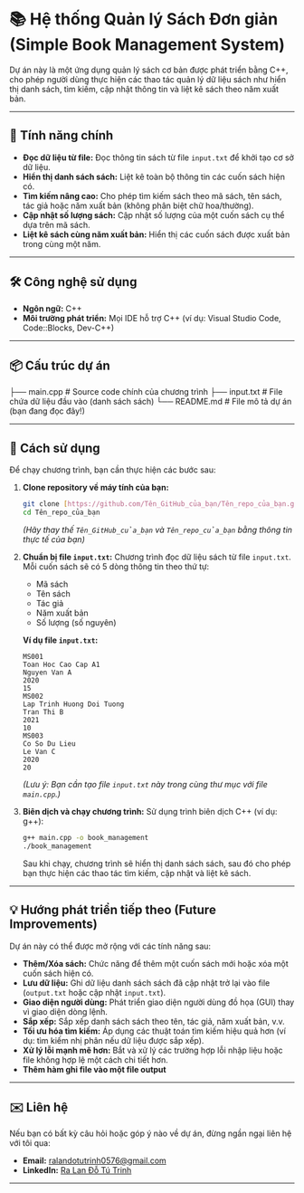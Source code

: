 # 📚 Hệ thống Quản lý Sách Đơn giản (Simple Book Management System)

Dự án này là một ứng dụng quản lý sách cơ bản được phát triển bằng C++, cho phép người dùng thực hiện các thao tác quản lý dữ liệu sách như hiển thị danh sách, tìm kiếm, cập nhật thông tin và liệt kê sách theo năm xuất bản.

--------------------------------------------------------------------------------------------------------------------------

## 🚀 Tính năng chính

* **Đọc dữ liệu từ file:** Đọc thông tin sách từ file `input.txt` để khởi tạo cơ sở dữ liệu.
* **Hiển thị danh sách sách:** Liệt kê toàn bộ thông tin các cuốn sách hiện có.
* **Tìm kiếm nâng cao:** Cho phép tìm kiếm sách theo mã sách, tên sách, tác giả hoặc năm xuất bản (không phân biệt chữ hoa/thường).
* **Cập nhật số lượng sách:** Cập nhật số lượng của một cuốn sách cụ thể dựa trên mã sách.
* **Liệt kê sách cùng năm xuất bản:** Hiển thị các cuốn sách được xuất bản trong cùng một năm.

--------------------------------------------------------------------------------------------------------------------------

## 🛠️ Công nghệ sử dụng

* **Ngôn ngữ:** C++
* **Môi trường phát triển:** Mọi IDE hỗ trợ C++ (ví dụ: Visual Studio Code, Code::Blocks, Dev-C++)

--------------------------------------------------------------------------------------------------------------------------

## 📦 Cấu trúc dự án

├── main.cpp                # Source code chính của chương trình
├── input.txt               # File chứa dữ liệu đầu vào (danh sách sách)
└── README.md               # File mô tả dự án (bạn đang đọc đây!)

--------------------------------------------------------------------------------------------------------------------------

## 📝 Cách sử dụng

Để chạy chương trình, bạn cần thực hiện các bước sau:

1.  **Clone repository về máy tính của bạn:**
    ```bash
    git clone [https://github.com/Tên_GitHub_của_bạn/Tên_repo_của_bạn.git](https://github.com/Tên_GitHub_của_bạn/Tên_repo_của_bạn.git)
    cd Tên_repo_của_bạn
    ```
    *(Hãy thay thế `Tên_GitHub_của_bạn` và `Tên_repo_của_bạn` bằng thông tin thực tế của bạn)*

2.  **Chuẩn bị file `input.txt`:**
    Chương trình đọc dữ liệu sách từ file `input.txt`. Mỗi cuốn sách sẽ có 5 dòng thông tin theo thứ tự:
    * Mã sách
    * Tên sách
    * Tác giả
    * Năm xuất bản
    * Số lượng (số nguyên)

    **Ví dụ file `input.txt`:**
    ```
    MS001
    Toan Hoc Cao Cap A1
    Nguyen Van A
    2020
    15
    MS002
    Lap Trinh Huong Doi Tuong
    Tran Thi B
    2021
    10
    MS003
    Co So Du Lieu
    Le Van C
    2020
    20
    ```
    *(Lưu ý: Bạn cần tạo file `input.txt` này trong cùng thư mục với file `main.cpp`.)*

3.  **Biên dịch và chạy chương trình:**
    Sử dụng trình biên dịch C++ (ví dụ: g++):
    ```bash
    g++ main.cpp -o book_management
    ./book_management
    ```
    Sau khi chạy, chương trình sẽ hiển thị danh sách sách, sau đó cho phép bạn thực hiện các thao tác tìm kiếm, cập nhật và liệt kê sách.

--------------------------------------------------------------------------------------------------------------------------

## 💡 Hướng phát triển tiếp theo (Future Improvements)

Dự án này có thể được mở rộng với các tính năng sau:

* **Thêm/Xóa sách:** Chức năng để thêm một cuốn sách mới hoặc xóa một cuốn sách hiện có.
* **Lưu dữ liệu:** Ghi dữ liệu danh sách sách đã cập nhật trở lại vào file (`output.txt` hoặc cập nhật `input.txt`).
* **Giao diện người dùng:** Phát triển giao diện người dùng đồ họa (GUI) thay vì giao diện dòng lệnh.
* **Sắp xếp:** Sắp xếp danh sách sách theo tên, tác giả, năm xuất bản, v.v.
* **Tối ưu hóa tìm kiếm:** Áp dụng các thuật toán tìm kiếm hiệu quả hơn (ví dụ: tìm kiếm nhị phân nếu dữ liệu được sắp xếp).
* **Xử lý lỗi mạnh mẽ hơn:** Bắt và xử lý các trường hợp lỗi nhập liệu hoặc file không hợp lệ một cách chi tiết hơn.
* **Thêm hàm ghi file vào một file output**

--------------------------------------------------------------------------------------------------------------------------

## ✉️ Liên hệ

Nếu bạn có bất kỳ câu hỏi hoặc góp ý nào về dự án, đừng ngần ngại liên hệ với tôi qua:
* **Email:** [ralandotutrinh0576@gmail.com](mailto:ralandotutrinh0576@gmail.com)
* **LinkedIn:** [Ra Lan Đỗ Tú Trinh](https://www.linkedin.com/in/ra-lan-do-tu-trinh-199217279/)
--------------------------------------------------------------------------------------------------------------------------

